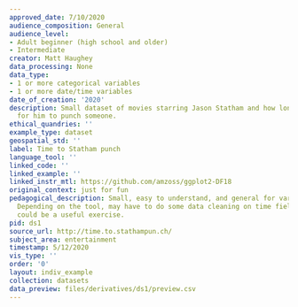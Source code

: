 ```yaml
---
approved_date: 7/10/2020
audience_composition: General
audience_level:
- Adult beginner (high school and older)
- Intermediate
creator: Matt Haughey
data_processing: None
data_type:
- 1 or more categorical variables
- 1 or more date/time variables
date_of_creation: '2020'
description: Small dataset of movies starring Jason Statham and how long it takes
  for him to punch someone.
ethical_quandries: ''
example_type: dataset
geospatial_std: ''
label: Time to Statham punch
language_tool: ''
linked_code: ''
linked_example: ''
linked_instr_mtl: https://github.com/amzoss/ggplot2-DF18
original_context: just for fun
pedagogical_description: Small, easy to understand, and general for various audiences.
  Depending on the tool, may have to do some data cleaning on time field, so that
  could be a useful exercise.
pid: ds1
source_url: http://time.to.stathampun.ch/
subject_area: entertainment
timestamp: 5/12/2020
vis_type: ''
order: '0'
layout: indiv_example
collection: datasets
data_preview: files/derivatives/ds1/preview.csv
---
```

